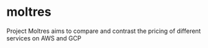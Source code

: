 # moltres
Project Moltres aims to compare and contrast the pricing of different services on AWS and GCP
